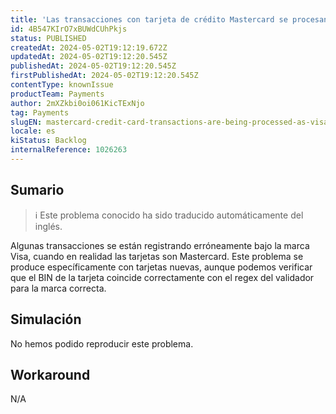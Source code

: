```yaml
---
title: 'Las transacciones con tarjeta de crédito Mastercard se procesan como Visa'
id: 4B547KIrO7xBUWdCUhPkjs
status: PUBLISHED
createdAt: 2024-05-02T19:12:19.672Z
updatedAt: 2024-05-02T19:12:20.545Z
publishedAt: 2024-05-02T19:12:20.545Z
firstPublishedAt: 2024-05-02T19:12:20.545Z
contentType: knownIssue
productTeam: Payments
author: 2mXZkbi0oi061KicTExNjo
tag: Payments
slugEN: mastercard-credit-card-transactions-are-being-processed-as-visa
locale: es
kiStatus: Backlog
internalReference: 1026263
---
```


## Sumario

>ℹ️ Este problema conocido ha sido traducido automáticamente del inglés.


Algunas transacciones se están registrando erróneamente bajo la marca Visa, cuando en realidad las tarjetas son Mastercard. Este problema se produce específicamente con tarjetas nuevas, aunque podemos verificar que el BIN de la tarjeta coincide correctamente con el regex del validador para la marca correcta.



## Simulación


No hemos podido reproducir este problema.



## Workaround


N/A





